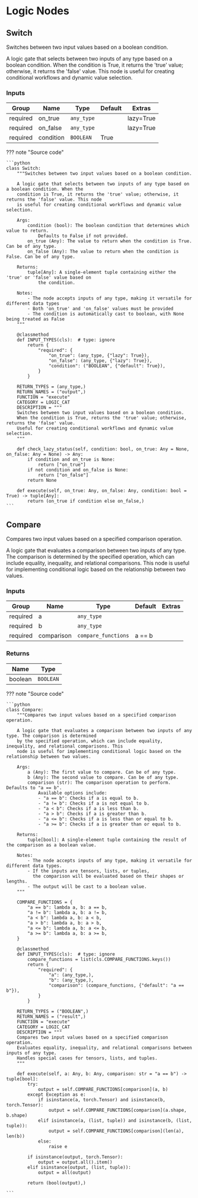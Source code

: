 # Logic Nodes

## Switch

Switches between two input values based on a boolean condition.

A logic gate that selects between two inputs of any type based on a boolean condition. When the
condition is True, it returns the 'true' value; otherwise, it returns the 'false' value. This node
is useful for creating conditional workflows and dynamic value selection.

### Inputs

| Group | Name | Type | Default | Extras |
|-------|------|------|---------|--------|
| required | on_true | `any_type` |  | lazy=True |
| required | on_false | `any_type` |  | lazy=True |
| required | condition | `BOOLEAN` | True |  |

??? note "Source code"

    ```python
    class Switch:
        """Switches between two input values based on a boolean condition.

        A logic gate that selects between two inputs of any type based on a boolean condition. When the
        condition is True, it returns the 'true' value; otherwise, it returns the 'false' value. This node
        is useful for creating conditional workflows and dynamic value selection.

        Args:
            condition (bool): The boolean condition that determines which value to return.
                Defaults to False if not provided.
            on_true (Any): The value to return when the condition is True. Can be of any type.
            on_false (Any): The value to return when the condition is False. Can be of any type.

        Returns:
            tuple[Any]: A single-element tuple containing either the 'true' or 'false' value based on
                the condition.

        Notes:
            - The node accepts inputs of any type, making it versatile for different data types
            - Both 'on_true' and 'on_false' values must be provided
            - The condition is automatically cast to boolean, with None being treated as False
        """

        @classmethod
        def INPUT_TYPES(cls):  # type: ignore
            return {
                "required": {
                    "on_true": (any_type, {"lazy": True}),
                    "on_false": (any_type, {"lazy": True}),
                    "condition": ("BOOLEAN", {"default": True}),
                }
            }

        RETURN_TYPES = (any_type,)
        RETURN_NAMES = ("output",)
        FUNCTION = "execute"
        CATEGORY = LOGIC_CAT
        DESCRIPTION = """
        Switches between two input values based on a boolean condition.
        When the condition is True, returns the 'true' value; otherwise, returns the 'false' value.
        Useful for creating conditional workflows and dynamic value selection.
        """

        def check_lazy_status(self, condition: bool, on_true: Any = None, on_false: Any = None) -> Any:
            if condition and on_true is None:
                return ["on_true"]
            if not condition and on_false is None:
                return ["on_false"]
            return None

        def execute(self, on_true: Any, on_false: Any, condition: bool = True) -> tuple[Any]:
            return (on_true if condition else on_false,)
    ```

## Compare

Compares two input values based on a specified comparison operation.

A logic gate that evaluates a comparison between two inputs of any type. The comparison is determined
by the specified operation, which can include equality, inequality, and relational comparisons. This
node is useful for implementing conditional logic based on the relationship between two values.

### Inputs

| Group | Name | Type | Default | Extras |
|-------|------|------|---------|--------|
| required | a | `any_type` |  |  |
| required | b | `any_type` |  |  |
| required | comparison | `compare_functions` | a == b |  |

### Returns

| Name | Type |
|------|------|
| boolean | `BOOLEAN` |


??? note "Source code"

    ```python
    class Compare:
        """Compares two input values based on a specified comparison operation.

        A logic gate that evaluates a comparison between two inputs of any type. The comparison is determined
        by the specified operation, which can include equality, inequality, and relational comparisons. This
        node is useful for implementing conditional logic based on the relationship between two values.

        Args:
            a (Any): The first value to compare. Can be of any type.
            b (Any): The second value to compare. Can be of any type.
            comparison (str): The comparison operation to perform. Defaults to "a == b".
                Available options include:
                - "a == b": Checks if a is equal to b.
                - "a != b": Checks if a is not equal to b.
                - "a < b": Checks if a is less than b.
                - "a > b": Checks if a is greater than b.
                - "a <= b": Checks if a is less than or equal to b.
                - "a >= b": Checks if a is greater than or equal to b.

        Returns:
            tuple[bool]: A single-element tuple containing the result of the comparison as a boolean value.

        Notes:
            - The node accepts inputs of any type, making it versatile for different data types.
            - If the inputs are tensors, lists, or tuples,
              the comparison will be evaluated based on their shapes or lengths.
            - The output will be cast to a boolean value.
        """

        COMPARE_FUNCTIONS = {
            "a == b": lambda a, b: a == b,
            "a != b": lambda a, b: a != b,
            "a < b": lambda a, b: a < b,
            "a > b": lambda a, b: a > b,
            "a <= b": lambda a, b: a <= b,
            "a >= b": lambda a, b: a >= b,
        }

        @classmethod
        def INPUT_TYPES(cls):  # type: ignore
            compare_functions = list(cls.COMPARE_FUNCTIONS.keys())
            return {
                "required": {
                    "a": (any_type,),
                    "b": (any_type,),
                    "comparison": (compare_functions, {"default": "a == b"}),
                }
            }

        RETURN_TYPES = ("BOOLEAN",)
        RETURN_NAMES = ("result",)
        FUNCTION = "execute"
        CATEGORY = LOGIC_CAT
        DESCRIPTION = """
        Compares two input values based on a specified comparison operation.
        Evaluates equality, inequality, and relational comparisons between inputs of any type.
        Handles special cases for tensors, lists, and tuples.
        """

        def execute(self, a: Any, b: Any, comparison: str = "a == b") -> tuple[bool]:
            try:
                output = self.COMPARE_FUNCTIONS[comparison](a, b)
            except Exception as e:
                if isinstance(a, torch.Tensor) and isinstance(b, torch.Tensor):
                    output = self.COMPARE_FUNCTIONS[comparison](a.shape, b.shape)
                elif isinstance(a, (list, tuple)) and isinstance(b, (list, tuple)):
                    output = self.COMPARE_FUNCTIONS[comparison](len(a), len(b))
                else:
                    raise e

            if isinstance(output, torch.Tensor):
                output = output.all().item()
            elif isinstance(output, (list, tuple)):
                output = all(output)

            return (bool(output),)

    ```
